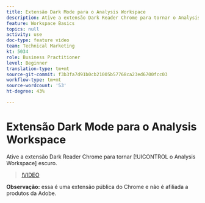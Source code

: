 ```yaml
---
title: Extensão Dark Mode para o Analysis Workspace
description: Ative a extensão Dark Reader Chrome para tornar o Analysis Workspace escuro.
feature: Workspace Basics
topics: null
activity: use
doc-type: feature video
team: Technical Marketing
kt: 5034
role: Business Practitioner
level: Beginner
translation-type: tm+mt
source-git-commit: f3b3fa7d91b0cb21005b57768ca23ed6700fcc03
workflow-type: tm+mt
source-wordcount: '53'
ht-degree: 43%

---
```



# Extensão Dark Mode para o Analysis Workspace

Ative a extensão Dark Reader Chrome para tornar [!UICONTROL o Analysis Workspace] escuro.

>[!VIDEO](https://video.tv.adobe.com/v/33774/?quality=12)

**Observação:** essa é uma extensão pública do Chrome e não é afiliada a produtos da Adobe.
